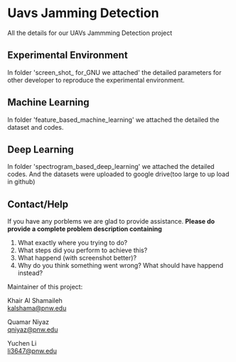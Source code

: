 # Uavs Jamming Detection
All the details for our UAVs Jammming Detection project
## Experimental Environment 
In folder 'screen_shot_ for_GNU we attached' the detailed parameters for other developer to reproduce the experimental environment.
## Machine Learning
In folder 'feature_based_machine_learning' we attached the detailed the dataset and codes.
## Deep Learning
In folder 'spectrogram_based_deep_learning' we attached the detailed codes. And the datasets were uploaded to google drive(too large to up load in github)
## Contact/Help
If you have any porblems we are glad to provide assistance. **Please do provide a complete problem description containing**
1. What exactly where you trying to do?
2. What steps did you perform to achieve this?
3. What happend (with screenshot better)?
4. Why do you think something went wrong? What should have happend instead?

Maintainer of this project:

Khair Al Shamaileh<br/>
kalshama@pnw.edu

Quamar Niyaz<br/>
qniyaz@pnw.edu

Yuchen Li<br/>
li3647@pnw.edu
